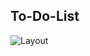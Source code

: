 ## To-Do-List

![Layout](https://github.com/MariliaMSiqueira/To-Do-List/blob/main/assets/img/to-do-list-gif.gif)
